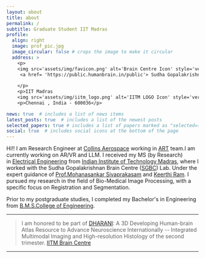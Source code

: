 ```yaml
---
layout: about
title: about
permalink: /
subtitle: Graduate Student IIT Madras 
profile:
  align: right
  image: prof_pic.jpg
  image_circular: false # crops the image to make it circular
  address: >
    <p>
    <img src='assets/img/favicon.png' alt='Brain Centre Icon' style='vertical-align: middle; width: 30px; height: 30px;' />
     <a href= 'https://public.humanbrain.in/public'> Sudha Gopalakrishnan Brain Centre </a> 
    
    </p>
    <p>IIT Madras 
    <img src='assets/img/iitm_logo.png' alt='IITM LOGO Icon' style='vertical-align: middle; width: 30px; height: 30px;' /></p>
    <p>Chennai , India - 600036</p>

news: true  # includes a list of news items
latest_posts: true  # includes a list of the newest posts
selected_papers: true # includes a list of papers marked as "selected={true}"
social: true  # includes social icons at the bottom of the page
---
```


Hi!! I am Research Engineer at [Collins Aerospace](https://www.collinsaerospace.com/) working in [ART](https://www.collinsaerospace.com/what-we-do/capabilities/technology-and-innovation/applied-research-and-technology) team.I am currently working on AR/VR and LLM. 
I received my MS (by Research)  in [Electrical Engineering](https://www.ee.iitm.ac.in/) from [Indian Institute of Technology Madras](https://www.iitm.ac.in/), where I worked with the  Sudha Gopalakrishnan Brain Centre ([SGBC]([SGBC-IITM](https://public.humanbrain.in/public/))) Lab. Under the expert guidance of [Prof.Mohanasankar Sivaprakasam]((https://www.ee.iitm.ac.in/mohan/)) and [Keerthi Ram](https://scholar.google.com/citations?user=IUk8C0MAAAAJ&hl=fr). I pursued my research in the field of Bio-Medical Image Processing, with a specific focus on Registration and Segmentation.

Prior to my postgraduate studies, I completed my Bachelor's in Engineering from [B.M.S.College of Engineering](https://www.bmsce.ac.in/).


---
> I am honored to be part of [DHARANI](https://brainportal.humanbrain.in/publicview/index.html): A 3D Developing Human-brain Atlas Resource to Advance Neuroscience Internationally -- Integrated Multimodal Imaging and High-resolution Histology of the second trimester.
> [IITM Brain Centre](https://iitm.humanbrain.in/index.html)

---

